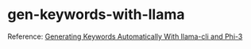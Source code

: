 # gen-keywords-with-llama

Reference: [Generating Keywords Automatically With llama-cli and Phi-3](https://winder.ai/generating-keywords-automatically-llama-cli-phi-3/)

